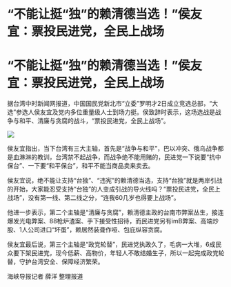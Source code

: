 # “不能让挺“独”的赖清德当选！”侯友宜：票投民进党，全民上战场

# “不能让挺“独”的赖清德当选！”侯友宜：票投民进党，全民上战场

据台湾中时新闻网报道，中国国民党新北市“立委”罗明才2日成立竞选总部，“大选”参选人侯友宜及党内多位重量级人士到场力挺。侯致辞时表示，这场选战是战争与和平、清廉与贪腐的战斗，“票投民进党，全民上战场”。

![](https://inews.gtimg.com/om_bt/Orji4ssoBIfy7lpWNVFWP8xOPQWkn-5jPNfaAylUlDIEcAA/1000)

侯友宜指出，当下台湾有三大主轴，首先是“战争与和平”，巴以冲突、俄乌战争都是血淋淋的教训，台湾禁不起战争，而战争绝不能用赌的，民进党一下说要“抗中保台”、一下要“和平保台”，和平不能当商品卖来卖去。

侯友宜说，绝不能让支持“台独”、“违宪”的赖清德当选，支持“台独”就是两岸引战的开始，大家能忍受支持“台独”的人变成引战的导火线吗？“票投民进党，全民上战场”，没有第一线、第二线之分，“连我60几岁也得要上战场”。

他进一步表示，第二个主轴是“清廉与贪腐”，赖清德主政的台南市弊案丛生，接连爆发光电弊案、88枪炉渣案、手下接受性招待，而民进党另有imB弊案、高端炒股、1人公司进口“坏蛋”，赖居然装聋作哑、包庇纵容贪腐。

侯友宜最后说，第三个主轴是“政党轮替”，民进党执政久了，毛病一大堆，6成民众要下架民进党，现今低薪、高物价，年轻人不敢结婚生子，所以一起完成政党轮替，守护台湾安全、保障经济繁荣。

海峡导报记者 薛洋 整理报道

